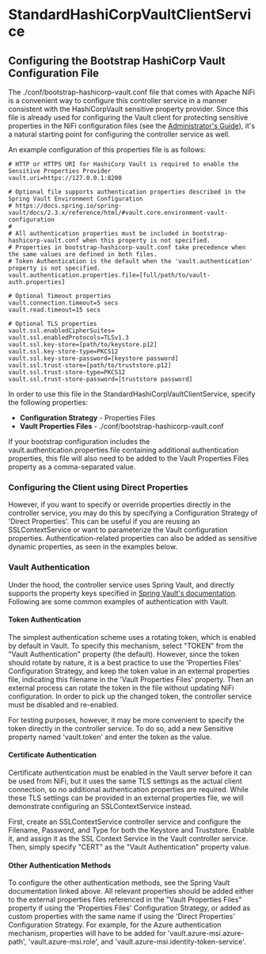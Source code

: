 <!--
  Licensed to the Apache Software Foundation (ASF) under one or more
  contributor license agreements.  See the NOTICE file distributed with
  this work for additional information regarding copyright ownership.
  The ASF licenses this file to You under the Apache License, Version 2.0
  (the "License"); you may not use this file except in compliance with
  the License.  You may obtain a copy of the License at
      http://www.apache.org/licenses/LICENSE-2.0
  Unless required by applicable law or agreed to in writing, software
  distributed under the License is distributed on an "AS IS" BASIS,
  WITHOUT WARRANTIES OR CONDITIONS OF ANY KIND, either express or implied.
  See the License for the specific language governing permissions and
  limitations under the License.
-->

# StandardHashiCorpVaultClientService

## Configuring the Bootstrap HashiCorp Vault Configuration File

The ./conf/bootstrap-hashicorp-vault.conf file that comes with Apache NiFi is a convenient way to configure this
controller service in a manner consistent with the HashiCorpVault sensitive property provider. Since this file is
already used for configuring the Vault client for protecting sensitive properties in the NiFi configuration files (see
the [Administrator's Guide](../../../../../html/administration-guide.html#hashicorp-vault-providers)), it's a natural
starting point for configuring the controller service as well.

An example configuration of this properties file is as follows:

```properties
# HTTP or HTTPS URI for HashiCorp Vault is required to enable the Sensitive Properties Provider
vault.uri=https://127.0.0.1:8200

# Optional file supports authentication properties described in the Spring Vault Environment Configuration
# https://docs.spring.io/spring-vault/docs/2.3.x/reference/html/#vault.core.environment-vault-configuration
#
# All authentication properties must be included in bootstrap-hashicorp-vault.conf when this property is not specified.
# Properties in bootstrap-hashicorp-vault.conf take precedence when the same values are defined in both files.
# Token Authentication is the default when the 'vault.authentication' property is not specified.
vault.authentication.properties.file=[full/path/to/vault-auth.properties]

# Optional Timeout properties
vault.connection.timeout=5 secs
vault.read.timeout=15 secs

# Optional TLS properties
vault.ssl.enabledCipherSuites=
vault.ssl.enabledProtocols=TLSv1.3
vault.ssl.key-store=[path/to/keystore.p12]
vault.ssl.key-store-type=PKCS12
vault.ssl.key-store-password=[keystore password]
vault.ssl.trust-store=[path/to/truststore.p12]
vault.ssl.trust-store-type=PKCS12
vault.ssl.trust-store-password=[truststore password]
```

In order to use this file in the StandardHashiCorpVaultClientService, specify the following properties:

* **Configuration Strategy** - Properties Files
* **Vault Properties Files** - ./conf/bootstrap-hashicorp-vault.conf

If your bootstrap configuration includes the vault.authentication.properties.file containing additional authentication
properties, this file will also need to be added to the Vault Properties Files property as a comma-separated value.

### Configuring the Client using Direct Properties

However, if you want to specify or override properties directly in the controller service, you may do this by specifying
a Configuration Strategy of 'Direct Properties'. This can be useful if you are reusing an SSLContextService or want to
parameterize the Vault configuration properties. Authentication-related properties can also be added as sensitive
dynamic properties, as seen in the examples below.

### Vault Authentication

Under the hood, the controller service uses Spring Vault, and directly supports the property keys specified
in [Spring Vault's documentation](https://docs.spring.io/spring-vault/docs/2.3.x/reference/html/#vault.core.environment-vault-configuration).
Following are some common examples of authentication with Vault.

#### Token Authentication

The simplest authentication scheme uses a rotating token, which is enabled by default in Vault. To specify this
mechanism, select "TOKEN" from the "Vault Authentication" property (the default). However, since the token should rotate
by nature, it is a best practice to use the 'Properties Files' Configuration Strategy, and keep the token value in an
external properties file, indicating this filename in the 'Vault Properties Files' property. Then an external process
can rotate the token in the file without updating NiFi configuration. In order to pick up the changed token, the
controller service must be disabled and re-enabled.

For testing purposes, however, it may be more convenient to specify the token directly in the controller service. To do
so, add a new Sensitive property named 'vault.token' and enter the token as the value.

#### Certificate Authentication

Certificate authentication must be enabled in the Vault server before it can be used from NiFi, but it uses the same TLS
settings as the actual client connection, so no additional authentication properties are required. While these TLS
settings can be provided in an external properties file, we will demonstrate configuring an SSLContextService instead.

First, create an SSLContextService controller service and configure the Filename, Password, and Type for both the
Keystore and Truststore. Enable it, and assign it as the SSL Context Service in the Vault controller service. Then,
simply specify "CERT" as the "Vault Authentication" property value.

#### Other Authentication Methods

To configure the other authentication methods, see the Spring Vault documentation linked above. All relevant properties
should be added either to the external properties files referenced in the "Vault Properties Files" property if using
the 'Properties Files' Configuration Strategy, or added as custom properties with the same name if using the 'Direct
Properties' Configuration Strategy. For example, for the Azure authentication mechanism, properties will have to be
added for 'vault.azure-msi.azure-path', 'vault.azure-msi.role', and 'vault.azure-msi.identity-token-service'.